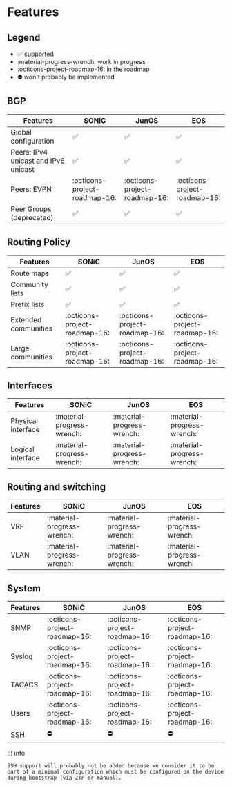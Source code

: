 # Features

## Legend

* :white_check_mark: supported
* :material-progress-wrench: work in progress
* :octicons-project-roadmap-16: in the roadmap
* :no_entry: won't probably be implemented

## BGP

| Features | SONiC | JunOS | EOS |
|----------|-------|-------|-----|
| Global configuration                  | :white_check_mark: | :white_check_mark: | :white_check_mark: |
| Peers: IPv4 unicast and IPv6 unicast  | :white_check_mark: | :white_check_mark: | :white_check_mark: |
| Peers: EVPN                           | :octicons-project-roadmap-16: | :octicons-project-roadmap-16: | :octicons-project-roadmap-16: |
| Peer Groups (deprecated)              | :white_check_mark: | :white_check_mark: | :white_check_mark: |

## Routing Policy

| Features | SONiC | JunOS | EOS |
|----------|-------|-------|-----|
| Route maps           | :white_check_mark: | :white_check_mark: | :white_check_mark: |
| Community lists      | :white_check_mark: | :white_check_mark: | :white_check_mark: |
| Prefix lists         | :white_check_mark: | :white_check_mark: | :white_check_mark: |
| Extended communities | :octicons-project-roadmap-16: | :octicons-project-roadmap-16: | :octicons-project-roadmap-16: |
| Large communities    | :octicons-project-roadmap-16: | :octicons-project-roadmap-16: | :octicons-project-roadmap-16: |

## Interfaces

| Features | SONiC | JunOS | EOS |
|----------|-------|-------|-----|
| Physical interface | :material-progress-wrench: | :material-progress-wrench: | :material-progress-wrench: |
| Logical interface  | :material-progress-wrench: | :material-progress-wrench: | :material-progress-wrench: |

## Routing and switching

| Features | SONiC | JunOS | EOS |
|----------|-------|-------|-----|
| VRF      | :material-progress-wrench: | :material-progress-wrench: | :material-progress-wrench: |
| VLAN     | :material-progress-wrench: | :material-progress-wrench: | :material-progress-wrench: |

## System


| Features | SONiC | JunOS | EOS |
|----------|-------|-------|-----|
| SNMP     | :octicons-project-roadmap-16: | :octicons-project-roadmap-16: | :octicons-project-roadmap-16: |
| Syslog   | :octicons-project-roadmap-16: | :octicons-project-roadmap-16: | :octicons-project-roadmap-16: |
| TACACS   | :octicons-project-roadmap-16: | :octicons-project-roadmap-16: | :octicons-project-roadmap-16: |
| Users    | :octicons-project-roadmap-16: | :octicons-project-roadmap-16: | :octicons-project-roadmap-16: |
| SSH      | :no_entry: | :no_entry: | :no_entry: |

!!! info

    SSH support will probably not be added because we consider it to be part of a minimal configuration which must be configured on the device during bootstrap (via ZTP or manual).